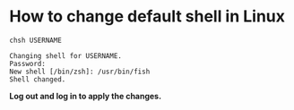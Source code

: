 
# How to change default shell in Linux

    chsh USERNAME
    
    Changing shell for USERNAME.
    Password: 
    New shell [/bin/zsh]: /usr/bin/fish
    Shell changed.

**Log out and log in to apply the changes.**
